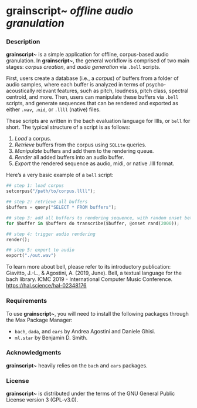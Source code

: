 # **grainscript~** _offline audio granulation_

### Description

**grainscript~** is a simple application for offline, corpus-based audio granulation. In **grainscript~**, the general workflow is comprised of two main stages: _corpus creation_, and _audio generation_ via `.bell` scripts. 

First, users create a database (i.e., a _corpus_) of buffers from a folder of audio samples, where each buffer is analyzed in terms of psycho-acoustically relevant features, such as pitch, loudness, pitch class, spectral centroid, and more. Then, users can manipulate these buffers via `.bell` scripts, and generate sequences that can be rendered and exported as either `.wav`, `.mid`, or `.llll` (native) files. 

These scripts are written in the bach evaluation language for lllls, or `bell` for short. The typical structure of a script is as follows:

1) *Load* a corpus.
2) *Retrieve* buffers from the corpus using `SQLite` queries.
3) *Manipulate* buffers and add them to the rendering queue.
4) *Render* all added buffers into an audio buffer.
5) *Export* the rendered sequence as audio, midi, or native .llll format.

Here’s a very basic example of a `bell` script:

```py
## step 1: load corpus
setcorpus("/path/to/corpus.llll");

## step 2: retrieve all buffers
$buffers = query("SELECT * FROM buffers");

## step 3: add all buffers to rendering sequence, with random onset between 0 and 2000 ms
for $buffer in $buffers do transcribe($buffer, @onset rand(2000));

## step 4: trigger audio rendering
render();

## step 5: export to audio
export("./out.wav")
```

To learn more about bell, please refer to its introductory publication: 
Giavitto, J.-L., & Agostini, A. (2019, June). Bell, a textual language for the bach library. ICMC 2019 - International Computer Music Conference. https://hal.science/hal-02348176

### Requirements
To use **grainscript~**, you will need to install the following packages through the Max Package Manager:
- `bach`, `dada`, and `ears` by Andrea Agostini and Daniele Ghisi.
- `ml.star` by Benjamin D. Smith.

### Acknowledgments
**grainscript~** heavily relies on the `bach` and `ears` packages.

### License
**grainscript~** is distributed under the terms of the GNU General Public License version 3 (GPL-v3.0).